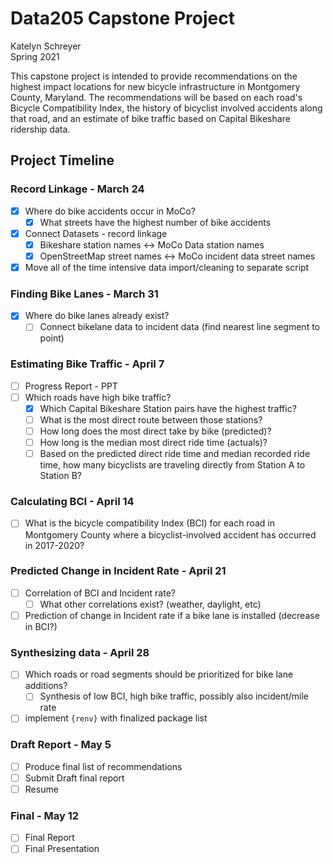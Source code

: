 # Data205 Capstone Project

Katelyn Schreyer   
Spring 2021

This capstone project is intended to provide recommendations on the highest impact locations for new bicycle infrastructure in Montgomery County, Maryland. The recommendations will be based on each road's Bicycle Compatibility Index, the history of bicyclist involved accidents along that road, and an estimate of bike traffic based on Capital Bikeshare ridership data.

## Project Timeline

### Record Linkage - March 24 

- [x] Where do bike accidents occur in MoCo?
    - [x] What streets have the highest number of bike accidents
- [x] Connect Datasets - record linkage
    - [x] Bikeshare station names <-> MoCo Data station names
    - [x] OpenStreetMap street names <-> MoCo incident data street names
- [x] Move all of the time intensive data import/cleaning to separate script

### Finding Bike Lanes - March 31

- [x] Where do bike lanes already exist?
    - [ ] Connect bikelane data to incident data (find nearest line segment to point)

### Estimating Bike Traffic - April 7 

- [ ] Progress Report - PPT
- [ ] Which roads have high bike traffic?
    - [x] Which Capital Bikeshare Station pairs have the highest traffic?
    - [ ] What is the most direct route between those stations? 
    - [ ] How long does the most direct take by bike (predicted)?
    - [ ] How long is the median most direct ride time (actuals)?
    - [ ] Based on the predicted direct ride time and median recorded ride time, how many bicyclists are traveling directly from Station A to Station B? 

### Calculating BCI - April 14

- [ ] What is the bicycle compatibility Index (BCI) for each road in Montgomery County where a bicyclist-involved accident has occurred in 2017-2020?

### Predicted Change in Incident Rate - April 21

- [ ] Correlation of BCI and Incident rate?
    - [ ] What other correlations exist? (weather, daylight, etc)
- [ ] Prediction of change in Incident rate if a bike lane is installed (decrease in BCI?)

### Synthesizing data - April 28

- [ ] Which roads or road segments should be prioritized for bike lane additions? 
    - [ ] Synthesis of low BCI, high bike traffic, possibly also incident/mile rate
- [ ] implement `{renv}` with finalized package list

### Draft Report - May 5

- [ ] Produce final list of recommendations
- [ ] Submit Draft final report
- [ ] Resume

### Final - May 12

- [ ] Final Report
- [ ] Final Presentation
